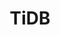 ---
title: TiDB
categories:
  - relational-database
docs:
  - id: java
    url: https://java.testcontainers.org/modules/databases/tidb/
    maintainer: core
    example: |
      ```java
      var tidb = new TiDBContainer(DockerImageName.parse("pingcap/tidb:v6.1.0"));
      tidb.start();
      ```
description: |
  TiDB is an open-source NewSQL database that supports Hybrid Transactional and Analytical Processing workloads. It is MySQL compatible and can provide horizontal scalability, strong consistency, and high availability.
---